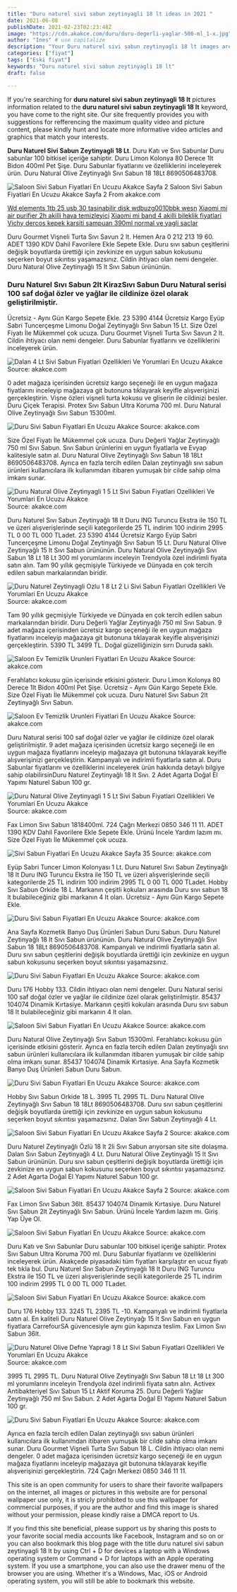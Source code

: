 ```yaml
---
title: "Duru naturel sivi sabun zeytinyagli 18 lt ideas in 2021 "
date: 2021-06-08
publishDate: 2021-02-23T02:23:48Z
image: "https://cdn.akakce.com/duru/duru-degerli-yaglar-500-ml_1-x.jpg"
author: "Ines" # use capitalize
description: "Your Duru naturel sivi sabun zeytinyagli 18 lt images are ready. Duru naturel sivi sabun zeytinyagli 18 lt are a topic that is being searched for and liked by netizens today. You can Download the Duru naturel sivi sabun zeytinyagli 18 lt files here. Find and Download all free photos and vectors."
categories: ["fiyat"]
tags: ["Eski fiyat"]
keywords: "Duru naturel sivi sabun zeytinyagli 18 lt"
draft: false

---
```


If you're searching for **duru naturel sivi sabun zeytinyagli 18 lt** pictures information related to the **duru naturel sivi sabun zeytinyagli 18 lt** keyword, you have come to the right  site.  Our site frequently  provides you with  suggestions  for refferencing  the maximum  quality video and picture  content, please kindly hunt and locate more informative video articles and graphics  that match your interests.

**Duru Naturel Sivi Sabun Zeytinyagli 18 Lt**. Duru Katı ve Sıvı Sabunlar Duru sabunlar 100 bitkisel içeriğe sahiptir. Duru Limon Kolonya 80 Derece 1lt Bidon 400ml Pet Şişe. Duru Sabunlar fiyatlarını ve özelliklerini inceleyerek ürün. Duru Natural Olive Zeytinyağlı Sıvı Sabun 18 18Lt 8690506483708.

![Saloon Sivi Sabun Fiyatlari En Ucuzu Akakce Sayfa 2](https://cdn.akakce.com/iv/12088/976/976453377x.jpg "Saloon Sivi Sabun Fiyatlari En Ucuzu Akakce Sayfa 2")
Saloon Sivi Sabun Fiyatlari En Ucuzu Akakce Sayfa 2 From akakce.com

[Wd elements 1tb 25 usb 30 tasinabilir disk wdbuzg0010bbk wesn](/wd-elements-1tb-25-usb-30-tasinabilir-disk-wdbuzg0010bbk-wesn/)
[Xiaomi mi air purifier 2h akilli hava temizleyici](/xiaomi-mi-air-purifier-2h-akilli-hava-temizleyici/)
[Xiaomi mi band 4 akilli bileklik fiyatlari](/xiaomi-mi-band-4-akilli-bileklik-fiyatlari/)
[Vichy dercos kepek karsiti sampuan 390ml normal ve yagli saclar](/vichy-dercos-kepek-karsiti-sampuan-390ml-normal-ve-yagli-saclar/)

Duru Gourmet Vişneli Turta Sıvı Savun 2 lt. Hemen Ara 0 212 213 19 60. ADET 1390 KDV Dahil Favorilere Ekle Sepete Ekle. Duru sıvı sabun çeşitlerini değişik boyutlarda ürettiği için zevkinize en uygun sabun kokusunu seçerken boyut sıkıntısı yaşamazsınız. Cildin ihtiyacı olan nemi dengeler. Duru Natural Olive Zeytinyağlı 15 lt Sıvı Sabun ürününün.

### Duru Naturel Sıvı Sabun 2lt KirazSıvı Sabun Duru Natural serisi 100 saf doğal özler ve yağlar ile cildinize özel olarak geliştirilmiştir.

Ücretsiz - Aynı Gün Kargo Sepete Ekle. 23 5390 4144 Ücretsiz Kargo Eyüp Sabri Tuncerçeşme Limonu Doğal Zeytinyağlı Sıvı Sabun 15 Lt. Size Özel Fiyatı İle Mükemmel çok ucuza. Duru Gourmet Vişneli Turta Sıvı Savun 2 lt. Cildin ihtiyacı olan nemi dengeler. Duru Sabunlar fiyatlarını ve özelliklerini inceleyerek ürün.


![Dalan 4 Lt Sivi Sabun Fiyatlari Ozellikleri Ve Yorumlari En Ucuzu Akakce](https://cdn.akakce.com/dalan/dalan-4-lt-z.jpg "Dalan 4 Lt Sivi Sabun Fiyatlari Ozellikleri Ve Yorumlari En Ucuzu Akakce")
Source: akakce.com

0 adet mağaza içerisinden ücretsiz kargo seçeneği ile en uygun mağaza fiyatlarını inceleyip mağazaya git butonuna tıklayarak keyifle alışverişinizi gerçekleştirin. Vişne özleri vişneli turta kokusu ve gliserin ile cildinizi besler. Duru Çiçek Terapisi. Protex Sıvı Sabun Ultra Koruma 700 ml. Duru Natural Olive Zeytinyağlı Sıvı Sabun 15300ml.

![Duru Sivi Sabun Fiyatlari En Ucuzu Akakce](https://cdn.akakce.com/duru/duru-natural-olive-zeytinyagli-1500-ml-1500-ml-300-ml-x.jpg "Duru Sivi Sabun Fiyatlari En Ucuzu Akakce")
Source: akakce.com

Size Özel Fiyatı İle Mükemmel çok ucuza. Duru Değerli Yağlar Zeytinyağlı 750 ml Sıvı Sabun. Sıvı Sabun ürünlerini en uygun fiyatlarla ve Evyap kalitesiyle satın al. Duru Natural Olive Zeytinyağlı Sıvı Sabun 18 18Lt 8690506483708. Ayrıca en fazla tercih edilen Dalan zeytinyağlı sıvı sabun ürünleri kullanıcılara ilk kullanımdan itibaren yumuşak bir cilde sahip olma imkanı sunar.

![Duru Natural Olive Zeytinyagli 1 5 Lt Sivi Sabun Fiyatlari Ozellikleri Ve Yorumlari En Ucuzu Akakce](https://iis-akakce.akamaized.net/p.x?%2F%2Fproductimages%2Ehepsiburada%2Enet%2Fs%2F23%2F600%2F10008115118130%2Ejpg "Duru Natural Olive Zeytinyagli 1 5 Lt Sivi Sabun Fiyatlari Ozellikleri Ve Yorumlari En Ucuzu Akakce")
Source: akakce.com

Duru Naturel Sıvı Sabun Zeytinyağlı 18 lt Duru ING Turuncu Ekstra ile 150 TL ve üzeri alışverişlerinde seçili kategorilerde 25 TL indirim 100 indirim 2995 TL 0 00 TL 000 TLadet. 23 5390 4144 Ücretsiz Kargo Eyüp Sabri Tuncerçeşme Limonu Doğal Zeytinyağlı Sıvı Sabun 15 Lt. Duru Natural Olive Zeytinyağlı 15 lt Sıvı Sabun ürününün. Duru Natural Olive Zeytinyağlı Sıvı Sabun 18 Lt 18 Lt 300 ml yorumlarını inceleyin Trendyola özel indirimli fiyata satın alın. Tam 90 yıllık geçmişiyle Türkiyede ve Dünyada en çok tercih edilen sabun markalarından biridir.

![Duru Naturel Zeytinyagli Ozlu 1 8 Lt 2 Li Sivi Sabun Fiyatlari Ozellikleri Ve Yorumlari En Ucuzu Akakce](https://cdn.akakce.com/duru/duru-naturel-zeytinyagli-ozlu-1-8-lt-2-li-z.jpg "Duru Naturel Zeytinyagli Ozlu 1 8 Lt 2 Li Sivi Sabun Fiyatlari Ozellikleri Ve Yorumlari En Ucuzu Akakce")
Source: akakce.com

Tam 90 yıllık geçmişiyle Türkiyede ve Dünyada en çok tercih edilen sabun markalarından biridir. Duru Değerli Yağlar Zeytinyağlı 750 ml Sıvı Sabun. 9 adet mağaza içerisinden ücretsiz kargo seçeneği ile en uygun mağaza fiyatlarını inceleyip mağazaya git butonuna tıklayarak keyifle alışverişinizi gerçekleştirin. 5390 TL 3499 TL. Doğal güzelliğinizin sırrı Duruda saklı.

![Saloon Ev Temizlik Urunleri Fiyatlari En Ucuzu Akakce](https://cdn.akakce.com/saloon/saloon-4-lt-x.jpg "Saloon Ev Temizlik Urunleri Fiyatlari En Ucuzu Akakce")
Source: akakce.com

Ferahlatıcı kokusu gün içerisinde etkisini gösterir. Duru Limon Kolonya 80 Derece 1lt Bidon 400ml Pet Şişe. Ücretsiz - Aynı Gün Kargo Sepete Ekle. Size Özel Fiyatı İle Mükemmel çok ucuza. Duru Naturel Sıvı Sabun 2lt Zeytinyağlı Sıvı Sabun.

![Saloon Ev Temizlik Urunleri Fiyatlari En Ucuzu Akakce](https://cdn.akakce.com/saloon/saloon-isiltili-cicekler-4-lt-x.jpg "Saloon Ev Temizlik Urunleri Fiyatlari En Ucuzu Akakce")
Source: akakce.com

Duru Natural serisi 100 saf doğal özler ve yağlar ile cildinize özel olarak geliştirilmiştir. 9 adet mağaza içerisinden ücretsiz kargo seçeneği ile en uygun mağaza fiyatlarını inceleyip mağazaya git butonuna tıklayarak keyifle alışverişinizi gerçekleştirin. Kampanyalı ve indirimli fiyatlarla satın al. Duru Sabunlar fiyatlarını ve özelliklerini inceleyerek ürün hakkında detaylı bilgiye sahip olabilirsinDuru Naturel Zeytinyağlı 18 lt Sıvı. 2 Adet Agarta Doğal El Yapımı Naturel Sabun 100 gr.

![Duru Natural Olive Zeytinyagli 1 5 Lt Sivi Sabun Fiyatlari Ozellikleri Ve Yorumlari En Ucuzu Akakce](https://cdn.akakce.com/duru/duru-1-5-lt-x.jpg "Duru Natural Olive Zeytinyagli 1 5 Lt Sivi Sabun Fiyatlari Ozellikleri Ve Yorumlari En Ucuzu Akakce")
Source: akakce.com

Fax Limon Sıvı Sabun 1818400ml. 724 Çağrı Merkezi 0850 346 11 11. ADET 1390 KDV Dahil Favorilere Ekle Sepete Ekle. Ürünü İncele Yardım lazım mı. Size Özel Fiyatı İle Mükemmel çok ucuza.

![Sivi Sabun Fiyatlari En Ucuzu Akakce Sayfa 35](https://iis-akakce.akamaized.net/p.x?%2F%2Fcdn%2Ehappy%2Ecom%2Etr%2Fimage%2Fcache%2Fdata%2Fhappy%2Dimages%2Dnew%2Fduru%2Dnatural%2Dolive%2Dzeytinyagli%2Dsivi%2Dsabun%2D300%2Dml%2Dx%2D4%2Dadet%2D600%2D600%2Ejpg "Sivi Sabun Fiyatlari En Ucuzu Akakce Sayfa 35")
Source: akakce.com

Eyüp Sabri Tuncer Limon Kolonyası 1 Lt. Duru Naturel Sıvı Sabun Zeytinyağlı 18 lt Duru ING Turuncu Ekstra ile 150 TL ve üzeri alışverişlerinde seçili kategorilerde 25 TL indirim 100 indirim 2995 TL 0 00 TL 000 TLadet. Hobby Sıvı Sabun Orkide 18 L. Markanın çeşitli kokuları arasında Duru sıvı sabun 18 lt bulabileceğiniz gibi markanın 4 lt olan. Ücretsiz - Aynı Gün Kargo Sepete Ekle.

![Duru Sivi Sabun Fiyatlari En Ucuzu Akakce](https://cdn.akakce.com/duru/duru-cicek-terapisi-akdeniz-lavantasi-1-5-lt-300-ml-300-ml-x.jpg "Duru Sivi Sabun Fiyatlari En Ucuzu Akakce")
Source: akakce.com

Ana Sayfa Kozmetik Banyo Duş Ürünleri Sabun Duru Sabun. Duru Naturel Zeytinyağlı 18 lt Sıvı Sabun ürününün. Duru Natural Olive Zeytinyağlı Sıvı Sabun 18 18Lt 8690506483708. Kampanyalı ve indirimli fiyatlarla satın al. Duru sıvı sabun çeşitlerini değişik boyutlarda ürettiği için zevkinize en uygun sabun kokusunu seçerken boyut sıkıntısı yaşamazsınız.

![Duru Sivi Sabun Fiyatlari En Ucuzu Akakce](https://cdn.akakce.com/duru/duru-beyaz-sabun-1500-ml-1500-ml-300-ml-x.jpg "Duru Sivi Sabun Fiyatlari En Ucuzu Akakce")
Source: akakce.com

Duru 176 Hobby 133. Cildin ihtiyacı olan nemi dengeler. Duru Natural serisi 100 saf doğal özler ve yağlar ile cildinize özel olarak geliştirilmiştir. 85437 104074 Dinamik Kırtasiye. Markanın çeşitli kokuları arasında Duru sıvı sabun 18 lt bulabileceğiniz gibi markanın 4 lt olan.

![Saloon Sivi Sabun Fiyatlari En Ucuzu Akakce](https://cdn.akakce.com/saloon/saloon-3-6-lt-x.jpg "Saloon Sivi Sabun Fiyatlari En Ucuzu Akakce")
Source: akakce.com

Duru Natural Olive Zeytinyağlı Sıvı Sabun 15300ml. Ferahlatıcı kokusu gün içerisinde etkisini gösterir. Ayrıca en fazla tercih edilen Dalan zeytinyağlı sıvı sabun ürünleri kullanıcılara ilk kullanımdan itibaren yumuşak bir cilde sahip olma imkanı sunar. 85437 104074 Dinamik Kırtasiye. Ana Sayfa Kozmetik Banyo Duş Ürünleri Sabun Duru Sabun.

![Duru Sivi Sabun Fiyatlari En Ucuzu Akakce](https://cdn.akakce.com/duru/duru-nem-terapisi-hindistan-cevizi-1500-ml-1500-ml-300-ml-x.jpg "Duru Sivi Sabun Fiyatlari En Ucuzu Akakce")
Source: akakce.com

Hobby Sıvı Sabun Orkide 18 L. 3995 TL 2995 TL. Duru Natural Olive Zeytinyağlı Sıvı Sabun 18 18Lt 8690506483708. Duru sıvı sabun çeşitlerini değişik boyutlarda ürettiği için zevkinize en uygun sabun kokusunu seçerken boyut sıkıntısı yaşamazsınız. Dalan Sıvı Sabun Zeytinyağlı 4 Lt.

![Saloon Sivi Sabun Fiyatlari En Ucuzu Akakce Sayfa 2](https://cdn.akakce.com/iv/12088/976/976453377x.jpg "Saloon Sivi Sabun Fiyatlari En Ucuzu Akakce Sayfa 2")
Source: akakce.com

Duru Naturel Zeytinyağlı Özlü 18 lt 2li Sıvı Sabun arıyorsan site site dolaşma. Dalan Sıvı Sabun Zeytinyağlı 4 Lt. Duru Natural Olive Zeytinyağlı 15 lt Sıvı Sabun ürününün. Duru sıvı sabun çeşitlerini değişik boyutlarda ürettiği için zevkinize en uygun sabun kokusunu seçerken boyut sıkıntısı yaşamazsınız. 2 Adet Agarta Doğal El Yapımı Naturel Sabun 100 gr.

![Saloon Sivi Sabun Fiyatlari En Ucuzu Akakce Sayfa 2](https://cdn.akakce.com/iv/10022/100/1006435546x.jpg "Saloon Sivi Sabun Fiyatlari En Ucuzu Akakce Sayfa 2")
Source: akakce.com

Fax Limon Sıvı Sabun 36lt. 85437 104074 Dinamik Kırtasiye. Duru Naturel Sıvı Sabun 2lt Zeytinyağlı Sıvı Sabun. Ürünü İncele Yardım lazım mı. Giriş Yap Üye Ol.

![Saloon Sivi Sabun Fiyatlari En Ucuzu Akakce](https://iis-akakce.akamaized.net/p.x?%2F%2Fproductimages%2Ehepsiburada%2Enet%2Fs%2F49%2F600%2F10977328463922%2Ejpg "Saloon Sivi Sabun Fiyatlari En Ucuzu Akakce")
Source: akakce.com

Duru Katı ve Sıvı Sabunlar Duru sabunlar 100 bitkisel içeriğe sahiptir. Protex Sıvı Sabun Ultra Koruma 700 ml. Duru Sabunlar fiyatlarını ve özelliklerini inceleyerek ürün. Akakçede piyasadaki tüm fiyatları karşılaştır en ucuz fiyatı tek tıkla bul. Duru Naturel Sıvı Sabun Zeytinyağlı 18 lt Duru ING Turuncu Ekstra ile 150 TL ve üzeri alışverişlerinde seçili kategorilerde 25 TL indirim 100 indirim 2995 TL 0 00 TL 000 TLadet.

![Saloon Sivi Sabun Fiyatlari En Ucuzu Akakce](https://iis-akakce.akamaized.net/p.x?%2F%2Fproductimages%2Ehepsiburada%2Enet%2Fs%2F35%2F600%2F10477455245362%2Ejpg "Saloon Sivi Sabun Fiyatlari En Ucuzu Akakce")
Source: akakce.com

Duru 176 Hobby 133. 3245 TL 2395 TL -10. Kampanyalı ve indirimli fiyatlarla satın al. En kaliteli Duru Naturel Olive Zeytinyağı 15 lt Sıvı Sabun en uygun fiyatlara CarrefourSA güvencesiyle aynı gün kapınıza teslim. Fax Limon Sıvı Sabun 36lt.

![Duru Naturel Olive Defne Yapragi 1 8 Lt Sivi Sabun Fiyatlari Ozellikleri Ve Yorumlari En Ucuzu Akakce](https://cdn.akakce.com/duru/duru-naturel-olive-defne-yapragi-1-8-lt-z.jpg "Duru Naturel Olive Defne Yapragi 1 8 Lt Sivi Sabun Fiyatlari Ozellikleri Ve Yorumlari En Ucuzu Akakce")
Source: akakce.com

3995 TL 2995 TL. Duru Natural Olive Zeytinyağlı Sıvı Sabun 18 Lt 18 Lt 300 ml yorumlarını inceleyin Trendyola özel indirimli fiyata satın alın. Activex Antibakteriyel Sıvı Sabun 15 Lt Aktif Koruma 25. Duru Değerli Yağlar Zeytinyağlı 750 ml Sıvı Sabun. 2 Adet Agarta Doğal El Yapımı Naturel Sabun 100 gr.

![Duru Sivi Sabun Fiyatlari En Ucuzu Akakce](https://cdn.akakce.com/duru/duru-degerli-yaglar-500-ml_1-x.jpg "Duru Sivi Sabun Fiyatlari En Ucuzu Akakce")
Source: akakce.com

Ayrıca en fazla tercih edilen Dalan zeytinyağlı sıvı sabun ürünleri kullanıcılara ilk kullanımdan itibaren yumuşak bir cilde sahip olma imkanı sunar. Duru Gourmet Vişneli Turta Sıvı Sabun 18 L. Cildin ihtiyacı olan nemi dengeler. 0 adet mağaza içerisinden ücretsiz kargo seçeneği ile en uygun mağaza fiyatlarını inceleyip mağazaya git butonuna tıklayarak keyifle alışverişinizi gerçekleştirin. 724 Çağrı Merkezi 0850 346 11 11.

This site is an open community for users to share their favorite wallpapers on the internet, all images or pictures in this website are for personal wallpaper use only, it is stricly prohibited to use this wallpaper for commercial purposes, if you are the author and find this image is shared without your permission, please kindly raise a DMCA report to Us.

If you find this site beneficial, please support us by sharing this posts to your favorite social media accounts like Facebook, Instagram and so on or you can also bookmark this blog page with the title duru naturel sivi sabun zeytinyagli 18 lt by using Ctrl + D for devices a laptop with a Windows operating system or Command + D for laptops with an Apple operating system. If you use a smartphone, you can also use the drawer menu of the browser you are using. Whether it's a Windows, Mac, iOS or Android operating system, you will still be able to bookmark this website.

